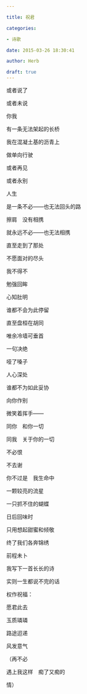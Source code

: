 ```yaml
---

title: 祝君

categories:

- 诗歌

date: 2015-03-26 18:30:41

author: Herb

draft: true
---
```


或者说了

或者未说

你我

有一条无法架起的长桥

我在混凝土基的沥青上

做单向行驶

或者再见

或者永别

人生

是一条不必——也无法回头的路

擦肩　没有相携

就永远不必——也无法相携



直至走到了那处

不愿面对的尽头

我不得不

勉强回眸

心知肚明

谁都不会为此停留

直至盘桓在胡同

唯余冷墙可垂首

一句决绝

哑了嗓子

人心深处

谁都不为如此妥协



向你作别

微笑着挥手——

同你　和你一切

同我　关于你的一切

不必恨

不去谢

你不过是　我生命中

一颗较亮的流星

一只抓不住的蝴蝶

日后回味时

只用想起甜蜜和倾敬



终了我们各奔锦绣

前程未卜

我写下一首长长的诗

实则一生都说不完的话

权作祝福：

愿君此去

玉质璘璘

路途迢递

风发意气

（再不必

遇上我这样　痴了又痴的

情）